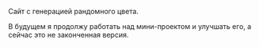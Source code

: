 Сайт с генерацией рандомного цвета.

В будущем я продолжу работать над мини-проектом и улучшать его, а сейчас это не законченная версия.

